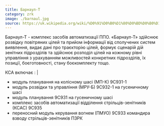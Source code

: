 ```yaml
---
title: Барнаул-Т
category: zrk
image: ./barnaul.jpg
source: https://uk.wikipedia.org/wiki/%D0%91%D0%B0%D1%80%D0%BD%D0%B0%D1%83%D0%BB-%D0%A2
---
```


Барнаул-Т - комплекс засобів автоматизації ППО. «Барнаул-Т» здійснює розвідку повітряних цілей та прийом інформації від сполучених систем виявлення, видає дані про траєкторію цілей, формує сценарій дій зенітних підрозділів та здійснює розподіл цілей на кожному рівні управління з урахуванням можливостей конкретних підрозділів, їх позиції, боєготовності, стану боєкомплекту тощо.

КСА включає : |
* модуль планування на колісному шасі (МП-К) 9C931-1
* модуль розвідки та управління (МРУ-Б) 9С932-1 на гусеничному шасі
* модуль планування 9С931 на гусеничному шасі
* комплекс засобів автоматизації відділення стрільців-зенітників (КСАС) 9C935
* переносний модуль керування вогнем (ПМУО) 9С933 командира взводу стрільців-зенітників ПЗРК
